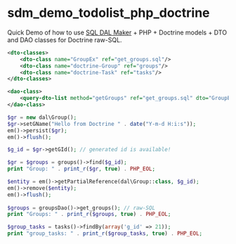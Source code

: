 # sdm_demo_todolist_php_doctrine
Quick Demo of how to use [SQL DAL Maker](https://github.com/panedrone/sqldalmaker) + PHP + Doctrine models + DTO and DAO classes for Doctrine raw-SQL.
```xml
<dto-classes>
    <dto-class name="GroupEx" ref="get_groups.sql"/>
    <dto-class name="doctrine-Group" ref="groups"/>
    <dto-class name="doctrine-Task" ref="tasks"/>
</dto-classes>
```
```xml
<dao-class>
    <query-dto-list method="getGroups" ref="get_groups.sql" dto="GroupEx"/>
</dao-class>
```
```php
$gr = new dal\Group();
$gr->setGName("Hello from Doctrine " . date("Y-m-d H:i:s"));
em()->persist($gr);
em()->flush();

$g_id = $gr->getGId(); // generated id is available!

$gr = $groups = groups()->find($g_id);
print "Group: " . print_r($gr, true) . PHP_EOL;

$entity = em()->getPartialReference(dal\Group::class, $g_id);
em()->remove($entity);
em()->flush();
    
$groups = groupsDao()->get_groups(); // raw-SQL
print "Groups: " . print_r($groups, true) . PHP_EOL;

$group_tasks = tasks()->findBy(array('g_id' => 21));
print "group_tasks: " . print_r($group_tasks, true) . PHP_EOL;
```